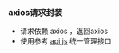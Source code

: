 ### axios请求封装
- 请求依赖 axios ，返回axios
- 使用参考 [api.js](https://github.com/mkinit/vue/blob/master/request/api.js) 统一管理接口
